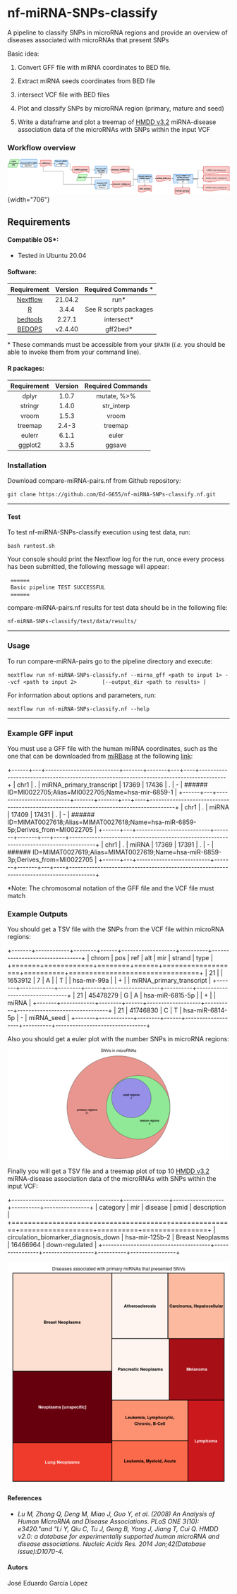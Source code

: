 # nf-miRNA-SNPs-classify

A pipeline to classify SNPs in microRNA regions and provide an overview of diseases associated with microRNAs that present SNPs

Basic idea:

1)  Convert GFF file with miRNA coordinates to BED file.

2)  Extract miRNA seeds coordinates from BED file

3)  intersect VCF file with BED files

4)  Plot and classify SNPs by microRNA region (primary, mature and seed)

5)  Write a dataframe and plot a treemap of [HMDD v3.2](https://www.cuilab.cn/hmdd) miRNA-disease association data of the microRNAs with SNPs within the input VCF

### Workflow overview

![](dev_notes/Workflow.png){width="706"}

## Requirements

#### Compatible OS\*:

-   Tested in Ubuntu 20.04

#### Software:

|                                                 Requirement                                                 | Version |  Required Commands \*  |
|:-----------------------------------------------------------------------------------------------------------:|:-------:|:----------------------:|
|                                    [Nextflow](https://www.nextflow.io/)                                     | 21.04.2 |         run\*          |
|                                       [R](https://www.r-project.org/)                                       |  3.4.4  | See R scripts packages |
|                                            [bedtools](bedtools)                                             | 2.27.1  |      intersect\*       |
| [BEDOPS](https://bedops.readthedocs.io/en/latest/content/reference/file-management/conversion/gff2bed.html) | v2.4.40 |       gff2bed\*        |

\* These commands must be accessible from your `$PATH` (*i.e.* you should be able to invoke them from your command line).

#### R packages:

| Requirement | Version | Required Commands |
|:-----------:|:-------:|:-----------------:|
|    dplyr    |  1.0.7  |   mutate, %\>%    |
|   stringr   |  1.4.0  |    str_interp     |
|    vroom    |  1.5.3  |       vroom       |
|   treemap   |  2.4-3  |      treemap      |
|   eulerr    |  6.1.1  |       euler       |
|   ggplot2   |  3.3.5  |      ggsave       |

### Installation

Download compare-miRNA-pairs.nf from Github repository:

    git clone https://github.com/Ed-G655/nf-miRNA-SNPs-classify.nf.git

------------------------------------------------------------------------

#### Test

To test nf-miRNA-SNPs-classify execution using test data, run:

    bash runtest.sh

Your console should print the Nextflow log for the run, once every process has been submitted, the following message will appear:

     ======
     Basic pipeline TEST SUCCESSFUL
     ======

compare-miRNA-pairs.nf results for test data should be in the following file:

    nf-miRNA-SNPs-classify/test/data/results/

------------------------------------------------------------------------

### Usage

To run compare-miRNA-pairs go to the pipeline directory and execute:

    nextflow run nf-miRNA-SNPs-classify.nf --mirna_gff <path to input 1> --vcf <path to input 2>        [--output_dir <path to results> ]

For information about options and parameters, run:

    nextflow run nf-miRNA-SNPs-classify.nf --help

------------------------------------------------------------------------

### Example GFF input

You must use a GFF file with the human miRNA coordinates, such as the one that can be downloaded from [miRBase](https://www.mirbase.org/ftp.shtml) at the following [link](https://www.mirbase.org/ftp/CURRENT/genomes/hsa.gff3):

+------+---+--------------------------+-------+-------+---+----+---------------------------------------------------------------------------------------+
| chr1 | . | miRNA_primary_transcript | 17369 | 17436 | . | \- | ###### ID=MI0022705;Alias=MI0022705;Name=hsa-mir-6859-1                               |
+------+---+--------------------------+-------+-------+---+----+---------------------------------------------------------------------------------------+
| chr1 | . | miRNA                    | 17409 | 17431 | . | \- | ###### ID=MIMAT0027618;Alias=MIMAT0027618;Name=hsa-miR-6859-5p;Derives_from=MI0022705 |
+------+---+--------------------------+-------+-------+---+----+---------------------------------------------------------------------------------------+
| chr1 | . | miRNA                    | 17369 | 17391 | . | \- | ###### ID=MIMAT0027619;Alias=MIMAT0027619;Name=hsa-miR-6859-3p;Derives_from=MI0022705 |
+------+---+--------------------------+-------+-------+---+----+---------------------------------------------------------------------------------------+

\*Note: The chromosomal notation of the GFF file and the VCF file must match

### Example Outputs

You should get a TSV file with the SNPs from the VCF file within microRNA regions:

+-------+------------+--------+------+-------------------+----------+--------------------------------+
| chrom | pos        | ref    | alt  | mir               | strand   | type                           |
+=======+============+========+======+===================+==========+================================+
| 21    | \| 1653912 | 7 \| A | \| T |     | hsa-mir-99a |     | \+ |     | miRNA_primary_transcript |
+-------+------------+--------+------+-------------------+----------+--------------------------------+
| 21    | 45478279   | G      | A    | hsa-miR-6815-5p   | | +      | | miRNA                        |
+-------+------------+--------+------+-------------------+----------+--------------------------------+
| 21    | 41746830   | C      | T    | hsa-miR-6814-5p   | \-       | miRNA_seed                     |
+-------+------------+--------+------+-------------------+----------+--------------------------------+

Also you should get a euler plot with the number SNPs in microRNA regions:

![](dev_notes/sample_out.png)

Finally you will get a TSV file and a treemap plot of top 10 [HMDD v3.2](https://www.cuilab.cn/hmdd) miRNA-disease association data of the microRNAs with SNPs within the input VCF:

+--------------------------------------+----------------+------------------+----------+----------------+
| category                             | mir            | disease          | pmid     | description    |
+======================================+================+==================+==========+================+
| circulation_biomarker_diagnosis_down | hsa-mir-125b-2 | Breast Neoplasms | 16466964 | down-regulated |
+--------------------------------------+----------------+------------------+----------+----------------+

![](dev_notes/sample_out_primary.png)

#### References

-   *Lu M, Zhang Q, Deng M, Miao J, Guo Y, et al. (2008) An Analysis of Human MicroRNA and Disease Associations. PLoS ONE 3(10): e3420."and "Li Y, Qiu C, Tu J, Geng B, Yang J, Jiang T, Cui Q. HMDD v2.0: a database for experimentally supported human microRNA and disease associations. Nucleic Acids Res. 2014 Jan;42(Database issue):D1070-4.*

#### Autors

José Eduardo García López

